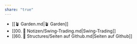 ```yaml
---
share: "true"
---
```

- [[🪴 Garden.md|🪴 Garden]]
- [[00. 📝 Notizen/Swing-Trading.md|Swing-Trading]]
- [[60. 🤖 Structures/Seiten auf Github.md|Seiten auf Github]]


